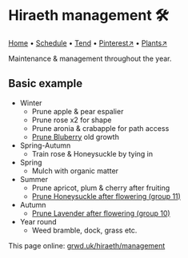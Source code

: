 # Hiraeth management 🛠️

[Home](https://grwd.uk/hiraeth/) • [Schedule](https://grwd.uk/hiraeth/schedule) • [Tend](https://grwd.uk/hiraeth/tend) • [Pinterest↗](https://pinterest.co.uk/NatureWorksGarden/hiraeth) • [Plants↗](https://bit.ly/hiraeth-plants)

Maintenance & management throughout the year.

## Basic example

* Winter
    * Prune apple & pear espalier
    * Prune rose x2 for shape
    * Prune aronia & crabapple for path access
    * [Prune Bluberry](https://www.rhs.org.uk/fruit/blueberries/grow-your-own) old growth
* Spring-Autumn
    * Train rose & Honeysuckle by tying in
* Spring
    * Mulch with organic matter
* Summer
    * Prune apricot, plum & cherry after fruiting
    * [Prune Honeysuckle after flowering (group 11)](https://www.rhs.org.uk/plants/types/climbers/established-pruning-guide)
* Autumn
    * [Prune Lavender after flowering (group 10)](https://www.rhs.org.uk/plants/types/shrubs/evergreen-pruning-guide)
* Year round
    * Weed bramble, dock, grass etc.

This page online: [grwd.uk/hiraeth/management](https://grwd.uk/hiraeth/management)
